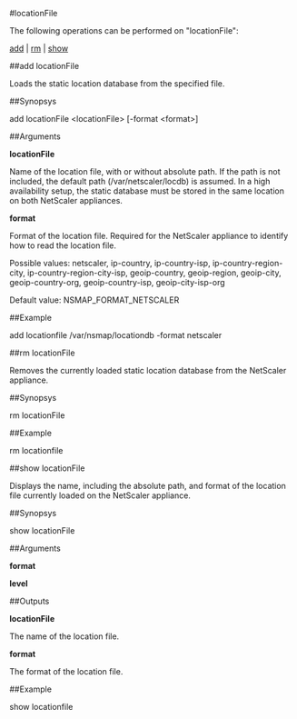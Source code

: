 #locationFile

The following operations can be performed on "locationFile":


[add](#add-locationfile) | [rm](#rm-locationfile) | [show](#show-locationfile)

##add locationFile

Loads the static location database from the specified file.


##Synopsys

add locationFile &lt;locationFile> [-format &lt;format>]


##Arguments

<b>locationFile</b>
Name of the location file, with or without absolute path. If the path is not included, the default path (/var/netscaler/locdb) is assumed. In a high availability setup, the static database must be stored in the same location on both NetScaler appliances.

<b>format</b>
Format of the location file. Required for the NetScaler appliance to identify how to read the location file.
Possible values: netscaler, ip-country, ip-country-isp, ip-country-region-city, ip-country-region-city-isp, geoip-country, geoip-region, geoip-city, geoip-country-org, geoip-country-isp, geoip-city-isp-org
Default value: NSMAP_FORMAT_NETSCALER



##Example

add locationfile /var/nsmap/locationdb  -format netscaler

##rm locationFile

Removes the currently loaded static location database from the NetScaler appliance.


##Synopsys

rm locationFile


##Example

rm locationfile

##show locationFile

Displays the name, including the absolute path, and format of the location file currently loaded on the NetScaler appliance.


##Synopsys

show locationFile


##Arguments

<b>format</b>

<b>level</b>



##Outputs

<b>locationFile</b>
The name of the location file.

<b>format</b>
The format of the location file.



##Example

show locationfile

